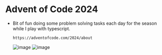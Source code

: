 # Advent of Code 2024
- Bit of fun doing some problem solving tasks each day for the season while I play with typescript.
  ```url
  https://adventofcode.com/2024/about
  ```
  ![image](https://github.com/user-attachments/assets/bea64c1f-babe-412a-816e-029b63661941)
![image](https://github.com/user-attachments/assets/97da49bb-965a-412e-af4b-0562236b2756)

